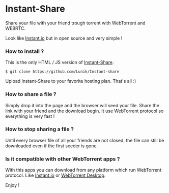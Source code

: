 # Instant-Share
Share your file with your friend trough torrent with WebTorrent and WEBRTC.

Look like [Instant.io](http://instant.io) but in open source and very simple !


### How to install ?
This is the only HTML / JS version of [Instant-Share](https://github.com/Lunik/Instant-share).

  `$ git clone https://github.com/Lunik/Instant-share`  

Upload Instant-Share to your favorite hosting plan.
That's all :)

### How to share a file ?
Simply drop it into the page and the browser will seed your file. Share the link with your friend and the download begin.
It use WebTorrent protocol so everything is very fast !

### How to stop sharing a file ?
Until every browser file of all your friends are not closed, the file can still be downloaded even if the first seeder is gone.

### Is it compatible with other WebTorrent apps ?
With this apps you can download from any platform which run WebTorrent protocol. Like [Instant.io](http://instant.io) or [WebTorrent Desktop](https://webtorrent.io/desktop).

Enjoy !
